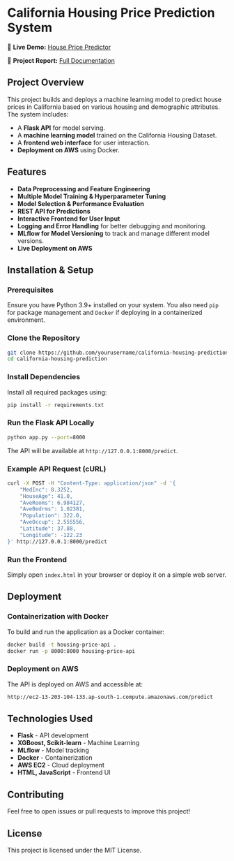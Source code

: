 # California Housing Price Prediction System

🔗 **Live Demo:** [House Price Predictor](http://ec2-13-203-104-133.ap-south-1.compute.amazonaws.com)

📄 **Project Report:** [Full Documentation](https://lijoraju.github.io/house-price-predictor/#conclusion)

## Project Overview
This project builds and deploys a machine learning model to predict house prices in California based on various housing and demographic attributes. The system includes:
- A **Flask API** for model serving.
- A **machine learning model** trained on the California Housing Dataset.
- A **frontend web interface** for user interaction.
- **Deployment on AWS** using Docker.

## Features
- **Data Preprocessing and Feature Engineering**
- **Multiple Model Training & Hyperparameter Tuning**
- **Model Selection & Performance Evaluation**
- **REST API for Predictions**
- **Interactive Frontend for User Input**
- **Logging and Error Handling** for better debugging and monitoring.
- **MLflow for Model Versioning** to track and manage different model versions.
- **Live Deployment on AWS**

## Installation & Setup
### Prerequisites
Ensure you have Python 3.9+ installed on your system. You also need `pip` for package management and `Docker` if deploying in a containerized environment.

### Clone the Repository
```sh
git clone https://github.com/yourusername/california-housing-prediction.git
cd california-housing-prediction
```

### Install Dependencies
Install all required packages using:
```sh
pip install -r requirements.txt
```

### Run the Flask API Locally
```sh
python app.py --port=8000
```
The API will be available at `http://127.0.0.1:8000/predict`.

### Example API Request (cURL)
```sh
curl -X POST -H "Content-Type: application/json" -d '{
    "MedInc": 8.3252,
    "HouseAge": 41.0,
    "AveRooms": 6.984127,
    "AveBedrms": 1.02381,
    "Population": 322.0,
    "AveOccup": 2.555556,
    "Latitude": 37.88,
    "Longitude": -122.23
}' http://127.0.0.1:8000/predict
```

### Run the Frontend
Simply open `index.html` in your browser or deploy it on a simple web server.

## Deployment
### Containerization with Docker
To build and run the application as a Docker container:
```sh
docker build -t housing-price-api .
docker run -p 8000:8000 housing-price-api
```

### Deployment on AWS
The API is deployed on AWS and accessible at:
```sh
http://ec2-13-203-104-133.ap-south-1.compute.amazonaws.com/predict
```

## Technologies Used
- **Flask** - API development
- **XGBoost, Scikit-learn** - Machine Learning
- **MLflow** - Model tracking
- **Docker** - Containerization
- **AWS EC2** - Cloud deployment
- **HTML, JavaScript** - Frontend UI

## Contributing
Feel free to open issues or pull requests to improve this project!

## License
This project is licensed under the MIT License.
